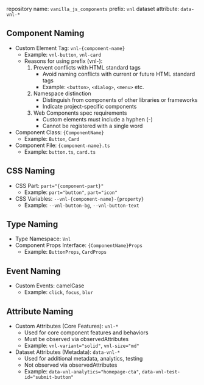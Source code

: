 repository name: `vanilla_js_components`
prefix: `vnl`
dataset attribute: `data-vnl-*`

## Component Naming
- Custom Element Tag: `vnl-{component-name}`
  - Example: `vnl-button`, `vnl-card`
  - Reasons for using prefix (vnl-):
    1. Prevent conflicts with HTML standard tags
       - Avoid naming conflicts with current or future HTML standard tags
       - Example: `<button>`, `<dialog>`, `<menu>` etc.
    2. Namespace distinction
       - Distinguish from components of other libraries or frameworks
       - Indicate project-specific components
    3. Web Components spec requirements
       - Custom elements must include a hyphen (-)
       - Cannot be registered with a single word
- Component Class: `{ComponentName}`
  - Example: `Button`, `Card`
- Component File: `{component-name}.ts`
  - Example: `button.ts`, `card.ts`

## CSS Naming
- CSS Part: `part="{component-part}"`
  - Example: `part="button"`, `part="icon"`
- CSS Variables: `--vnl-{component-name}-{property}`
  - Example: `--vnl-button-bg`, `--vnl-button-text`

## Type Naming
- Type Namespace: `Vnl`
- Component Props Interface: `{ComponentName}Props`
  - Example: `ButtonProps`, `CardProps`

## Event Naming
- Custom Events: camelCase
  - Example: `click`, `focus`, `blur`

## Attribute Naming
- Custom Attributes (Core Features): `vnl-*`
  - Used for core component features and behaviors
  - Must be observed via observedAttributes
  - Example: `vnl-variant="solid"`, `vnl-size="md"`
- Dataset Attributes (Metadata): `data-vnl-*`
  - Used for additional metadata, analytics, testing
  - Not observed via observedAttributes
  - Example: `data-vnl-analytics="homepage-cta"`, `data-vnl-test-id="submit-button"`